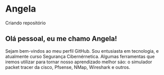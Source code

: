# Angela
Criando repositório
## Olá pessoal, eu  me chamo Angela!
Sejam bem-vindos ao meu perfil GitHub.
Sou entusiasta em tecnologia, e atualmente curso Segurança Cibernérnetica.
Algumas ferramentas que iremos  utilizar para tornar nosso aprendizado melhor sáo: o simulador packet tracer da cisco, Pfsense, NMap, Wireshark e outros.
<link rel="stylesheet" type='text/css' href="https://cdn.jsdelivr.net/gh/devicons/devicon@latest/devicon.min.css" />
